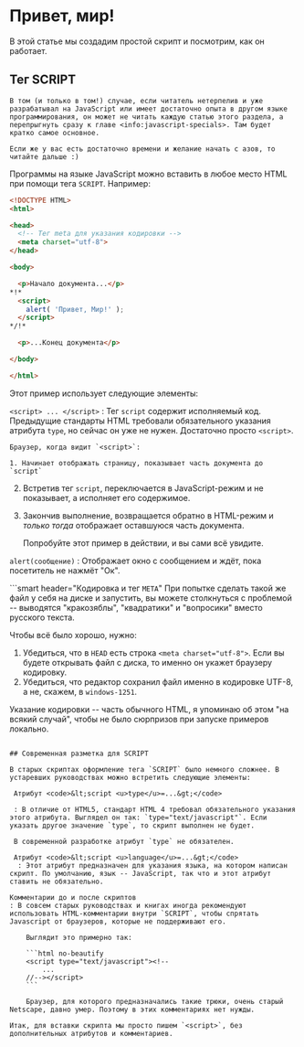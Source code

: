 # Привет, мир!

В этой статье мы создадим простой скрипт и посмотрим, как он работает.

## Тег SCRIPT

```smart header="А побыстрее?"
В том (и только в том!) случае, если читатель нетерпелив и уже разрабатывал на JavaScript или имеет достаточно опыта в другом языке программирования, он может не читать каждую статью этого раздела, а перепрыгнуть сразу к главе <info:javascript-specials>. Там будет кратко самое основное.

Если же у вас есть достаточно времени и желание начать с азов, то читайте дальше :)
```

Программы на языке JavaScript можно вставить в любое место HTML при помощи тега `SCRIPT`. Например:

```html run height=100
<!DOCTYPE HTML>
<html>

<head>
  <!-- Тег meta для указания кодировки -->
  <meta charset="utf-8">
</head>

<body>

  <p>Начало документа...</p>
*!*
  <script>
    alert( 'Привет, Мир!' );
  </script>
*/!*

  <p>...Конец документа</p>

</body>

</html>
```

Этот пример использует следующие элементы:

`<script> ... </script>`
: Тег `script` содержит исполняемый код. Предыдущие стандарты HTML требовали обязательного указания атрибута `type`, но сейчас он уже не нужен. Достаточно просто `<script>`.

    Браузер, когда видит `<script>`:

    1. Начинает отображать страницу, показывает часть документа до `script`
2. Встретив тег `script`, переключается в JavaScript-режим и не показывает, а исполняет его содержимое.
3. Закончив выполнение, возвращается обратно в HTML-режим и *только тогда* отображает оставшуюся часть документа.

    Попробуйте этот пример в действии, и вы сами всё увидите.

`alert(сообщение)`
: Отображает окно с сообщением и ждёт, пока посетитель не нажмёт "Ок".

```smart header="Кодировка и тег `META`"
При попытке сделать такой же файл у себя на диске и запустить, вы можете столкнуться с проблемой -- выводятся "кракозяблы", "квадратики" и "вопросики" вместо русского текста.

Чтобы всё было хорошо, нужно:

1. Убедиться, что в `HEAD` есть строка `<meta charset="utf-8">`. Если вы будете открывать файл с диска, то именно он укажет браузеру кодировку.
2. Убедиться, что редактор сохранил файл именно в кодировке UTF-8, а не, скажем, в `windows-1251`.

Указание кодировки -- часть обычного HTML, я упоминаю об этом "на всякий случай", чтобы не было сюрпризов при запуске примеров локально.
```

## Современная разметка для SCRIPT

В старых скриптах оформление тега `SCRIPT` было немного сложнее. В устаревших руководствах можно встретить следующие элементы:

 Атрибут <code>&lt;script <u>type</u>=...&gt;</code>

 : В отличие от HTML5, стандарт HTML 4 требовал обязательного указания этого атрибута. Выглядел он так: `type="text/javascript"`. Если указать другое значение `type`, то скрипт выполнен не будет.

 В современной разработке атрибут `type` не обязателен.

 Атрибут <code>&lt;script <u>language</u>=...&gt;</code>
  : Этот атрибут предназначен для указания языка, на котором написан скрипт. По умолчанию, язык -- JavaScript, так что и этот атрибут ставить не обязательно.

Комментарии до и после скриптов
: В совсем старых руководствах и книгах иногда рекомендуют использовать HTML-комментарии внутри `SCRIPT`, чтобы спрятать Javascript от браузеров, которые не поддерживают его.

    Выглядит это примерно так:

    ```html no-beautify
    <script type="text/javascript"><!--
        ...
    //--></script>
    ```

    Браузер, для которого предназначались такие трюки, очень старый Netscape, давно умер. Поэтому в этих комментариях нет нужды.

Итак, для вставки скрипта мы просто пишем `<script>`, без дополнительных атрибутов и комментариев.

